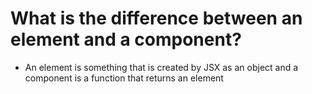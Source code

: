 # What is the difference between an element and a component?

- An element is something that is created by JSX as an object and a component is a function that returns an element
